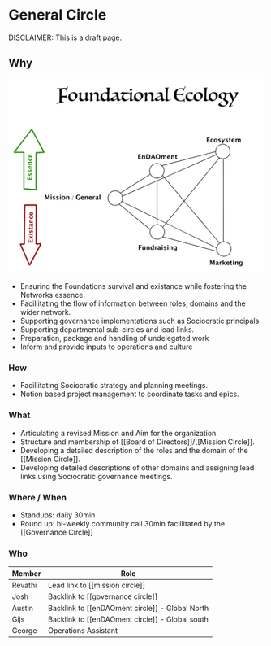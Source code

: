 # General Circle
DISCLAIMER: This is a draft page. 

## Why
![](assets/FoundationalEcologySmall.jpg)
- Ensuring the Foundations survival and existance while fostering the Networks essence.
- Facillitating the flow of information between roles, domains and the wider network.
- Supporting governance implementations such as Sociocratic principals.
- Supporting departmental sub-circles and lead links.
- Preparation, package and handling of undelegated work
- Inform and provide inputs to operations and culture

### How
- Facillitating Sociocratic strategy and planning meetings.
- Notion based project management to coordinate tasks and epics.

### What
- Articulating a revised Mission and Aim for the organization
- Structure and membership of [[Board of Directors]]/[[Mission Circle]].
- Developing a detailed description of the roles and the domain of the [[Mission Circle]].
- Developing detailed descriptions of other domains and assigning lead links using Sociocratic governance meetings.


### Where / When
- Standups: daily 30min
- Round up: bi-weekly community call 30min facillitated by the [[Governance Circle]]


### Who 
| Member | Role |
|---|---|
| Revathi | Lead link to [[mission circle]] |
| Josh | Backlink to [[governance circle]] |
| Austin | Backlink to [[enDAOment circle]] - Global North |
| Gijs | Backlink to [[enDAOment circle]] - Global south |
| George | Operations Assistant |